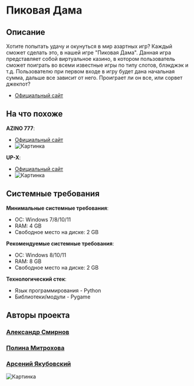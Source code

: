 # Пиковая Дама
## Описание
Хотите попытать удачу и окунуться в мир азартных игр? Каждый сможет сделать это, в нашей игре "Пиковая Дама". 
Данная игра представляет собой виртуальное казино, в котором пользователь сможет поиграть во всеми известные игры по типу слотов, блэкджэк и т.д.
Пользователю при первом входе в игру будет дана начальная сумма, дальше все зависит от него. Проиграет ли он все, или сорвет джекпот?
- [Официальный сайт](https://github.com/paullyaw/casino "Casino")
## На что похоже
**AZINO 777**:
- [Официальный сайт](https://www.ngv7w-azino777.icu/ru "AZINO 777")
- ![Картинка](http://uvao.ru/uploads/posts/2018-08/1533469912_screenshot-1.png "AZINO 777")

**UP-X**:
- [Официальный сайт](https://up2xf6x.xyz/ "UP-X")
- ![Картинка](https://forum.bits.media/uploads/monthly_2022_05/L5W5nKEaAC4.jpg.1df255e04a284836a9641301c458e65e.jpg "UP-X")
## Системные требования
**Минимальные системные требования**:
- ОС: Windows 7/8/10/11
- RAM: 4 GB
- Свободное место на диске: 2 GB

**Рекомендуемые системные требования**:
- ОС: Windows 8/10/11
- RAM: 8 GB
- Свободное место на диске: 2 GB

**Технологический стек**:
- Язык программирования - Python
- Библиотеки/модули - Pygame

## Авторы проекта
### [Александр Смирнов](https://github.com/lilApril)
### [Полина Митрохова](https://github.com/paullyaw)
### [Арсений Якубовский](https://github.com/hunter3470)

![Картинка](https://telegram.org.ru/uploads/posts/2017-11/1509988718_file_192831.jpg "VITYA AK")
